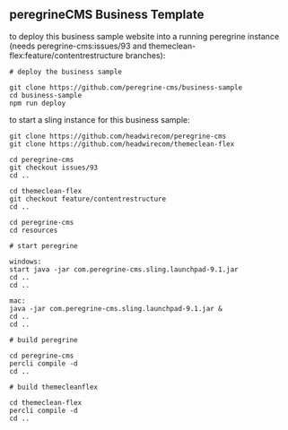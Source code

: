 peregrineCMS Business Template
---


to deploy this business sample website into a running peregrine instance (needs peregrine-cms:issues/93 and themeclean-flex:feature/contentrestructure branches): 

```
# deploy the business sample

git clone https://github.com/peregrine-cms/business-sample
cd business-sample
npm run deploy

```

to start a sling instance for this business sample: 

```
git clone https://github.com/headwirecom/peregrine-cms
git clone https://github.com/headwirecom/themeclean-flex

cd peregrine-cms
git checkout issues/93
cd ..

cd themeclean-flex
git checkout feature/contentrestructure
cd ..

cd peregrine-cms
cd resources

# start peregrine

windows:
start java -jar com.peregrine-cms.sling.launchpad-9.1.jar
cd ..
cd ..

mac:
java -jar com.peregrine-cms.sling.launchpad-9.1.jar &
cd ..
cd ..

# build peregrine

cd peregrine-cms
percli compile -d
cd ..

# build themecleanflex

cd themeclean-flex
percli compile -d
cd ..
```
